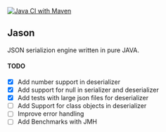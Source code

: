 [![Java CI with Maven](https://github.com/bharatm29/Jason/actions/workflows/maven.yml/badge.svg)](https://github.com/bharatm29/Jason/actions/workflows/maven.yml)

## Jason 
JSON serializion engine written in pure JAVA.

#### TODO
- [x] Add number support in deserializer
- [x] Add support for null in serializer and deserializer
- [x] Add tests with large json files for deserializer
- [ ] Add Support for class objects in deserializer
- [ ] Improve error handling
- [ ] Add Benchmarks with JMH